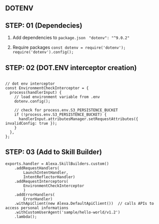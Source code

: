 ## DOTENV

## STEP: 01 (Dependecies)
1. Add dependencies to `package.json`
   ` "dotenv": "^9.0.2"`

2. Require packages
`const dotenv = require('dotenv');`
`require('dotenv').config();`

## STEP: 02 (DOT.ENV interceptor creation)
```

// dot env interceptor
const EnvironmentCheckInterceptor = {
  process(handlerInput) {
    // load environment variable from .env
    dotenv.config();

    // check for process.env.S3_PERSISTENCE_BUCKET
    if (!process.env.S3_PERSISTENCE_BUCKET) {
      handlerInput.attributesManager.setRequestAttributes({ invalidConfig: true });
    }
  },
};
```

## STEP: 03 (Add to Skill Builder)
```
exports.handler = Alexa.SkillBuilders.custom()
    .addRequestHandlers(
        LaunchIntentHandler,
        IntentReflectorHandler)
    .addRequestInterceptors(
        EnvironmentCheckInterceptor
        )
    .addErrorHandlers(
        ErrorHandler)
    .withApiClient(new Alexa.DefaultApiClient())  // calls APIs to access personal informations
    .withCustomUserAgent('sample/hello-world/v1.2')
    .lambda();
```
